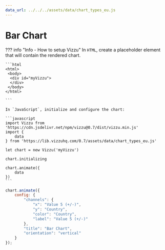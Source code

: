 ```yaml
---
data_url: ../../../assets/data/chart_types_eu.js
---
```


# Bar Chart

<div id="example_01"></div>

??? info "Info - How to setup Vizzu"
    In `HTML`, create a placeholder element that will contain the rendered
    chart.

    ```html
    <html>
     <body>
      <div id="myVizzu">
      </div>
     </body>
    </html>

    ```

    In `JavaScript`, initialize and configure the chart:

    ```javascript
    import Vizzu from 'https://cdn.jsdelivr.net/npm/vizzu@0.7/dist/vizzu.min.js'
    import {
        data
    } from 'https://lib.vizzuhq.com/0.7/assets/data/chart_types_eu.js'

    let chart = new Vizzu('myVizzu')

    chart.initializing

    chart.animate({
        data
    })
    ```

```javascript
chart.animate({
    config: {
        "channels": {
            "x": "Value 5 (+/-)",
            "y": "Country",
            "color": "Country",
            "label": "Value 5 (+/-)"
        },
        "title": "Bar Chart",
        "orientation": "vertical"
    }
});
```

<script src="./bar_rectangle_negative_1dis_1con.js"></script>
